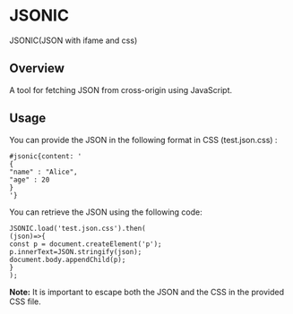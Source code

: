 # JSONIC
JSONIC(JSON with ifame and css)

## Overview
A tool for fetching JSON from cross-origin using JavaScript.

## Usage
You can provide the JSON in the following format in CSS (test.json.css) :

```
#jsonic{content: '
{
"name" : "Alice",
"age" : 20
}
'}
```

You can retrieve the JSON using the following code:

```
JSONIC.load('test.json.css').then(
(json)=>{
const p = document.createElement('p');
p.innerText=JSON.stringify(json);
document.body.appendChild(p);
}
);
```

**Note:** It is important to escape both the JSON and the CSS in the provided CSS file.
